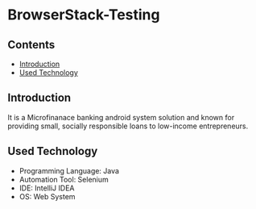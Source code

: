 # BrowserStack-Testing


## Contents
- [Introduction](#introduction)
- [Used Technology](#used-technology)

## Introduction

 It is a Microfinanace banking android system solution and known for providing small, socially responsible loans to low-income entrepreneurs.  
 
  
## Used Technology
 
- Programming Language: Java 
- Automation Tool: Selenium
- IDE: IntelliJ IDEA
- OS: Web System
